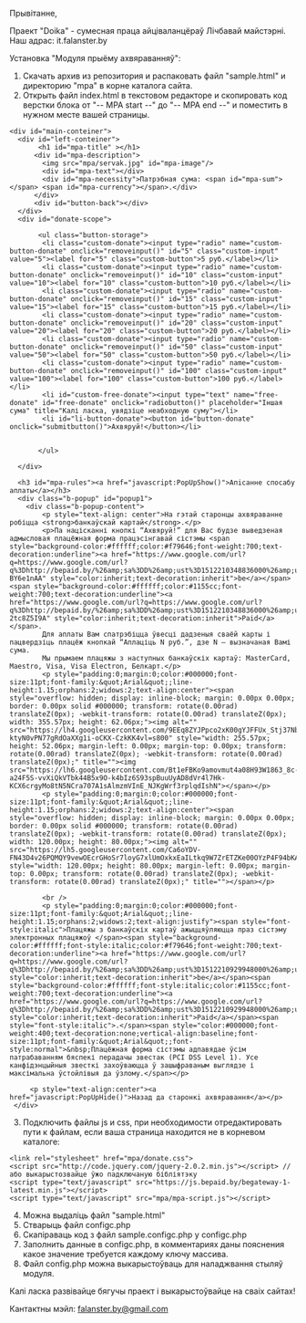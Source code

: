 Прывітанне,

Праект "Doika" - сумесная праца айціваланцёраў Лічбавай майстэрні. Наш адрас: it.falanster.by


Установка "Модуля прыёму ахвяраванняў":
1) Скачать архив из репозитория и распаковать файл "sample.html" и директорию "mpa" в корне каталога сайта. 
2) Открыть файл index.html в текстовом редакторе и скопировать код верстки блока от "-- MPA start --" до "-- MPA end --" и поместить в нужном месте вашей страницы.
<!-- MPA start -->
    <div id="main-conteiner">
      <div id="left-conteiner">
           <h1 id="mpa-title" ></h1>
          <div id="mpa-description">
            <img src="mpa/servak.jpg" id="mpa-image"/>
            <div id="mpa-text"></div>
            <div id="mpa-necessity">Патрэбная сума: <span id="mpa-sum"></span> <span id="mpa-currency"></span>.</div>
          </div>
          <div id="button-back"></div>
      </div>                           
      <div id="donate-scope">
           
           <ul class="button-storage">
            <li class="custom-donate"><input type="radio" name="custom-button-donate" onclick="removeinput()" id="5" class="custom-input" value="5"><label for="5" class="custom-button">5 руб.</label></li>
            <li class="custom-donate"><input type="radio" name="custom-button-donate" onclick="removeinput()" id="10" class="custom-input" value="10"><label for="10" class="custom-button">10 руб.</label></li>
            <li class="custom-donate"><input type="radio" name="custom-button-donate" onclick="removeinput()" id="15" class="custom-input" value="15"><label for="15" class="custom-button">15 руб.</label></li>
            <li class="custom-donate"><input type="radio" name="custom-button-donate" onclick="removeinput()" id="20" class="custom-input" value="20"><label for="20" class="custom-button">20 руб.</label></li>
            <li class="custom-donate"><input type="radio" name="custom-button-donate" onclick="removeinput()" id="50" class="custom-input" value="50"><label for="50" class="custom-button">50 руб.</label></li>
            <li class="custom-donate"><input type="radio" name="custom-button-donate" onclick="removeinput()" id="100" class="custom-input" value="100"><label for="100" class="custom-button">100 руб.</label></li>
            <li id="custom-free-donate"><input type="text" name="free-donate" id="free-donate" onclick="radiobutton()" placeholder="Iншая сума" title="Калі ласка, увядзіце неабходную суму"></li>
            <li id="li-button-donate"><button id="button-donate" onclick="submitbutton()">Ахвяруй!</button></li>
            
            
           </ul>
                  
      </div>
      
      <h3 id="mpa-rules"><a href="javascript:PopUpShow()">Апiсанне спосабу аплаты</a></h3>
      <div class="b-popup" id="popup1">
        <div class="b-popup-content">
            <p style="text-align: center">На гэтай старонцы ахвяраванне робіцца <strong>банкаўскай картай</strong>.</p>
            <p>Па націсканні кнопкі “Ахвяруй!” для Вас будзе выведзеная адмысловая плацёжная форма працэсінгавай сістэмы <span style="background-color:#ffffff;color:#f79646;font-weight:700;text-decoration:underline"><a href="https://www.google.com/url?q=https://www.google.com/url?q%3Dhttp://bepaid.by/%26amp;sa%3DD%26amp;ust%3D1512210348836000%26amp;usg%3DAFQjCNF80DpFih_fNIw_ddPPenMA6k1VRQ&amp;sa=D&amp;ust=1512210348842000&amp;usg=AFQjCNEr7EVyPzSdZapDB4yMW-BY6e1nAA" style="color:inherit;text-decoration:inherit">be</a></span><span style="background-color:#ffffff;color:#1155cc;font-weight:700;text-decoration:underline"><a href="https://www.google.com/url?q=https://www.google.com/url?q%3Dhttp://bepaid.by/%26amp;sa%3DD%26amp;ust%3D1512210348836000%26amp;usg%3DAFQjCNF80DpFih_fNIw_ddPPenMA6k1VRQ&amp;sa=D&amp;ust=1512210348843000&amp;usg=AFQjCNEA49MozecrsbatrFpI-2tc8Z5I9A" style="color:inherit;text-decoration:inherit">Paid</a></span>.
            Для аплаты Вам спатрэбіцца ўвесці дадзеныя сваёй карты і пацвердзіць плацёж кнопкай “Аплаціць N руб.”, дзе N ― вызначаная Вамі сума.
            Мы прымаем плацяжы з наступных банкаўскіх картаў: MasterCard, Maestro, Visa, Visa Electron, Белкарт.</p>
            <p style="padding:0;margin:0;color:#000000;font-size:11pt;font-family:&quot;Arial&quot;;line-height:1.15;orphans:2;widows:2;text-align:center"><span style="overflow: hidden; display: inline-block; margin: 0.00px 0.00px; border: 0.00px solid #000000; transform: rotate(0.00rad) translateZ(0px); -webkit-transform: rotate(0.00rad) translateZ(0px); width: 355.57px; height: 62.06px;"><img alt="" src="https://lh4.googleusercontent.com/9EEq8ZYJPpco2xK00gYJFFUx_Stj37Nb5wLQanbnBU5ELcPdOan1UAy_jeUqGNFdCAoWC0PT_5AXfjwhZcPrBR1JXsrf9XGcv58mR-ktyN0vPN77gRdOaXXg1i-oCKX-CzkKK4vl=s800" style="width: 255.57px; height: 52.06px; margin-left: 0.00px; margin-top: 0.00px; transform: rotate(0.00rad) translateZ(0px); -webkit-transform: rotate(0.00rad) translateZ(0px);" title=""><img src="https://lh6.googleusercontent.com/Bt1eFBKo9amovmut4a08H93W1863_8c-a24F5S-vvXiQkVTbk44B5x9O-k4bIz6S93spBuuUyAD8dVr4l7Hk-KCX6crgyMo8tN5NCra707A1sAlmzmVInE_NJKgWrf3rplqdIshN"></span></p>
            <p style="padding:0;margin:0;color:#000000;font-size:11pt;font-family:&quot;Arial&quot;;line-height:1.15;orphans:2;widows:2;text-align:center"><span style="overflow: hidden; display: inline-block; margin: 0.00px 0.00px; border: 0.00px solid #000000; transform: rotate(0.00rad) translateZ(0px); -webkit-transform: rotate(0.00rad) translateZ(0px); width: 120.00px; height: 80.00px;"><img alt="" src="https://lh5.googleusercontent.com/Ca6oYDV-FN43D4v26PQMQY9vewOEcrGHoSr7loyG7xlUmOxkxEaILtkq9W7ZrETZKe00OYzP4F94bKA5IMvHDs7kuAi5hxETr7W9QuelOJYdPXBXDQiFEKQ6drqEuhumtyMGdZHG=s800" style="width: 120.00px; height: 80.00px; margin-left: 0.00px; margin-top: 0.00px; transform: rotate(0.00rad) translateZ(0px); -webkit-transform: rotate(0.00rad) translateZ(0px);" title=""></span></p>
            
            <br /> 
            <p style="padding:0;margin:0;color:#000000;font-size:11pt;font-family:&quot;Arial&quot;;line-height:1.15;orphans:2;widows:2;text-align:justify"><span style="font-style:italic">Плацяжы з банкаўскіх картаў ажыццяўляюцца праз сістэму электронных плацяжоў </span><span style="background-color:#ffffff;font-style:italic;color:#f79646;font-weight:700;text-decoration:underline"><a href="https://www.google.com/url?q=https://www.google.com/url?q%3Dhttp://bepaid.by/%26amp;sa%3DD%26amp;ust%3D1512210929948000%26amp;usg%3DAFQjCNEUoxeFz8lTx5QHUi_w8BRG936XKw&amp;sa=D&amp;ust=1512210929952000&amp;usg=AFQjCNHUx_27SUuixkj1Fve8R4V1o1wnEA" style="color:inherit;text-decoration:inherit">be</a></span><span style="background-color:#ffffff;font-style:italic;color:#1155cc;font-weight:700;text-decoration:underline"><a href="https://www.google.com/url?q=https://www.google.com/url?q%3Dhttp://bepaid.by/%26amp;sa%3DD%26amp;ust%3D1512210929948000%26amp;usg%3DAFQjCNEUoxeFz8lTx5QHUi_w8BRG936XKw&amp;sa=D&amp;ust=1512210929952000&amp;usg=AFQjCNHUx_27SUuixkj1Fve8R4V1o1wnEA" style="color:inherit;text-decoration:inherit">Paid</a></span><span style="font-style:italic">.</span><span style="color:#000000;font-weight:400;text-decoration:none;vertical-align:baseline;font-size:11pt;font-family:&quot;Arial&quot;;font-style:normal">&nbsp;Плацёжная форма сістэмы адпавядае ўсім патрабаванням бяспекі перадачы звестак (PCI DSS Level 1). Усе канфідэнцыйныя звесткі захоўваюцца ў зашыфраваным выглядзе і максімальна ўстойлівыя да ўзлому.</span></p>
            
         <p style="text-align:center"><a href="javascript:PopUpHide()">Назад да старонкi ахвяравання</a></p>
     </div>
  </div>
                                                
  <!-- MPA end --> 
  
  3) Подключить файлы js и css, при необходимости отредактировать пути к файлам, если ваша страница находится не в корневом каталоге:
  
    <link rel="stylesheet" href="mpa/donate.css">
    <script src="http://code.jquery.com/jquery-2.0.2.min.js"></script> //або выкарыстозвайце ўжо падключаную бібліятэку
    <script type="text/javascript" src="https://js.bepaid.by/begateway-1-latest.min.js"></script>
    <script type="text/javascript" src="mpa/mpa-script.js"></script>
  
  4) Можна выдаліць файл "sample.html"
  5) Стварыць файл configc.php
  6) Скапіраваць код з файл sample.configc.php у configc.php 
  7) Заполнить данные в configc.php, в комментариях даны пояснения какое значение требуется каждому ключу массива.
  8) Файл config.php можна выкарыстоўваць для наладжвання стыляў модуля.

Калі ласка развівайце бягучы праект і выкарыстоўвайце на сваіх сайтах!

Кантактны мэйл: falanster.by@gmail.com
  
